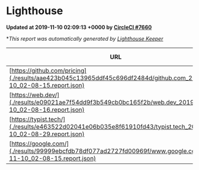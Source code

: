 
# Lighthouse

**Updated at 2019-11-10 02:09:13 +0000 by [CircleCI #7660](https://circleci.com/gh/ItinerisLtd/lighthouse-keeper-example/7660)**

**This report was automatically generated by [Lighthouse Keeper](https://github.com/itinerisltd/lighthouse-keeper)*

| URL | Performance | Accessibility | Best Practices | SEO | PWA | Updated At |
| --- | --- | --- | --- | --- | --- | --- |
| [https://github.com/pricing](./results/aae423b045c13965ddf45c696df2484d/github.com_2019-11-10_02-08-15.report.json) | 0.81 | 0.93 | 0.93 | 0.92 | 0.56 | 2019-11-10T02:08:15.992Z |
| [https://web.dev/](./results/e09021ae7f54dd9f3b549cb0bc165f2b/web.dev_2019-11-10_02-08-16.report.json) | 0.89 | 0.9 | 1 | 0.96 | 0.93 | 2019-11-10T02:08:16.089Z |
| [https://typist.tech/](./results/e463522d02041e06b035e8f61910fd43/typist.tech_2019-11-10_02-08-29.report.json) |  |  |  |  |  | 2019-11-10T02:08:29.272Z |
| [https://google.com/](./results/99999ebcfdb78df077ad2727fd00969f/www.google.com_2019-11-10_02-08-15.report.json) | 0.94 | 0.86 | 0.93 | 0.82 | 0.56 | 2019-11-10T02:08:15.899Z |
